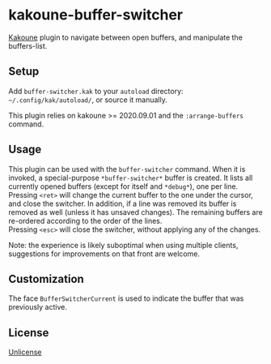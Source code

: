 # kakoune-buffer-switcher

[Kakoune](http://kakoune.org) plugin to navigate between open buffers, and manipulate the buffers-list.

## Setup

Add `buffer-switcher.kak` to your `autoload` directory: `~/.config/kak/autoload/`, or source it manually.

This plugin relies on kakoune >= 2020.09.01 and the `:arrange-buffers` command.

## Usage

This plugin can be used with the `buffer-switcher` command. When it is invoked, a special-purpose `*buffer-switcher*` buffer is created. It lists all currently opened buffers (except for itself and `*debug*`), one per line.  
Pressing `<ret>` will change the current buffer to the one under the cursor, and close the switcher. In addition, if a line was removed its buffer is removed as well (unless it has unsaved changes). The remaining buffers are re-ordered according to the order of the lines.  
Pressing `<esc>` will close the switcher, without applying any of the changes.

Note: the experience is likely suboptimal when using multiple clients, suggestions for improvements on that front are welcome.

## Customization

The face `BufferSwitcherCurrent` is used to indicate the buffer that was previously active.

## License

[Unlicense](http://unlicense.org)
